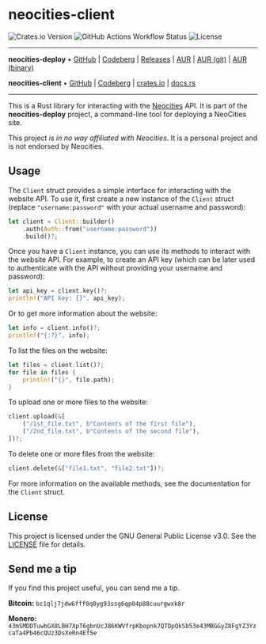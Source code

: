 # neocities-client

![Crates.io Version](https://img.shields.io/crates/v/neocities-client) ![GitHub Actions Workflow Status](https://img.shields.io/github/actions/workflow/status/kugland/neocities-client/.github%2Fworkflows%2Fci.yml) ![License](https://img.shields.io/github/license/kugland/neocities-client)

---

**neocities-deploy** •
[GitHub](https://github.com/kugland/neocities-deploy) |
[Codeberg](https://codeberg.org/kugland/neocities-deploy) |
[Releases](https://github.com/kugland/neocities-deploy/releases/latest) |
[AUR](https://aur.archlinux.org/packages/neocities-deploy) |
[AUR (git)](https://aur.archlinux.org/packages/neocities-deploy-git) |
[AUR (binary)](https://aur.archlinux.org/packages/neocities-deploy-bin)

**neocities-client** •
[GitHub](https://github.com/kugland/neocities-client) |
[Codeberg](https://codeberg.org/kugland/neocities-client) |
[crates.io](https://crates.io/crates/neocities-client) |
[docs.rs](https://docs.rs/neocities-client)

---

This is a Rust library for interacting with the [Neocities](https://neocities.org/)
API. It is part of the **neocities-deploy** project, a command-line tool for
deploying a NeoCities site.

This project *is in no way affiliated with Neocities*. It is a personal project
and is not endorsed by Neocities.

## Usage

The `Client` struct provides a simple interface for interacting with the
website API. To use it, first create a new instance of the `Client` struct
(replace `"username:password"` with your actual username and password):

```rust
let client = Client::builder()
    .auth(Auth::from("username:password"))
    .build()?;
```

Once you have a `Client` instance, you can use its methods to interact with the
website API. For example, to create an API key (which can be later used to
authenticate with the API without providing your username and password):

```rust
let api_key = client.key()?;
println!("API key: {}", api_key);
```

Or to get more information about the website:

```rust
let info = client.info()?;
println!("{:?}", info);
```

To list the files on the website:

```rust
let files = client.list()?;
for file in files {
    println!("{}", file.path);
}
```

To upload one or more files to the website:

```rust
client.upload(&[
    ("/1st_file.txt", b"Contents of the first file"),
    ("/2nd_file.txt", b"Contents of the second file"),
])?;
```

To delete one or more files from the website:

```rust
client.delete(&["file1.txt", "file2.txt"])?;
```

For more information on the available methods, see the documentation for the
`Client` struct.

## License

This project is licensed under the GNU General Public License v3.0. See the
[LICENSE](LICENSE) file for details.

## Send me a tip

If you find this project useful, you can send me a tip.

**Bitcoin:** `bc1qlj7jdw6fff0q8yg93ssg6qp04p88cuurgwxk8r`

**Monero:** `43mSMDDTuwbGX8LBH7XpT6gbnUcJ86KWVfrpKbopnk7QTDpQkSb53e43MBGGyZ8FgYZ3YzcaTa4Pb46cQUz3DsXeRn4Ef5e`
